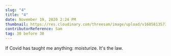 ```yaml
---
slug: "4"
title: "4"
date: November 19, 2020 2:24 PM
thumbnail: https://res.cloudinary.com/threesam/image/upload/v1605813573/803391D0-5EA6-4446-B61E-59CA65AB0D36_za1ln1.jpg
contributorReference: Sam
tag: 30 before 30
---
```

If Covid has taught me anything: moisturize. It's the law.